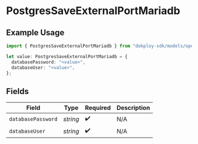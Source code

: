 # PostgresSaveExternalPortMariadb

## Example Usage

```typescript
import { PostgresSaveExternalPortMariadb } from "dokploy-sdk/models/operations";

let value: PostgresSaveExternalPortMariadb = {
  databasePassword: "<value>",
  databaseUser: "<value>",
};
```

## Fields

| Field              | Type               | Required           | Description        |
| ------------------ | ------------------ | ------------------ | ------------------ |
| `databasePassword` | *string*           | :heavy_check_mark: | N/A                |
| `databaseUser`     | *string*           | :heavy_check_mark: | N/A                |